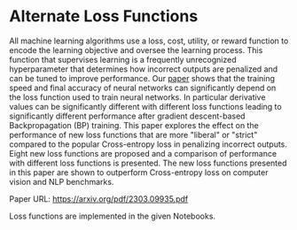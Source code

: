 # Alternate Loss Functions

All machine learning algorithms use a loss, cost, utility, or reward function to encode the learning objective and oversee the learning process. This function that supervises learning is a frequently unrecognized hyperparameter that determines how incorrect outputs are penalized and can be tuned to improve performance. Our [paper](https://arxiv.org/pdf/2303.09935.pdf) shows that the training speed and final accuracy of neural networks can significantly depend on the loss function used to train neural networks. In particular derivative values can be significantly different with different loss functions leading to significantly different performance after gradient descent-based Backpropagation (BP) training. This paper explores the effect on the performance of new loss functions that are more "liberal" or "strict" compared to the popular Cross-entropy loss in penalizing incorrect outputs. Eight new loss functions are proposed and a comparison of performance with different loss functions is presented. The new loss functions presented in this paper are shown to outperform Cross-entropy loss on computer vision and NLP benchmarks.

Paper URL: https://arxiv.org/pdf/2303.09935.pdf

Loss functions are implemented in the given Notebooks.
